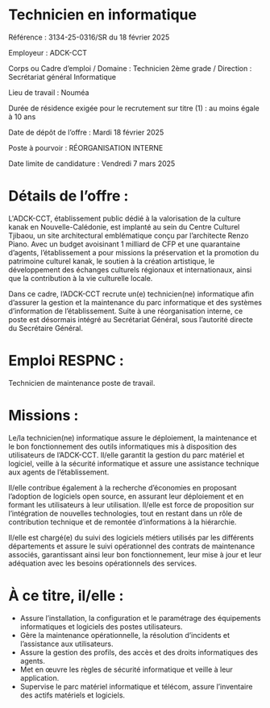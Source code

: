 # Technicien en informatique

Référence : 3134-25-0316/SR du 18 février 2025

Employeur : ADCK-CCT

Corps ou Cadre d’emploi / Domaine : Technicien 2ème grade / Direction : Secrétariat général Informatique

Lieu de travail : Nouméa

Durée de résidence exigée pour le recrutement sur titre (1) : au moins égale à 10 ans

Date de dépôt de l’offre : Mardi 18 février 2025

Poste à pourvoir : RÉORGANISATION INTERNE

Date limite de candidature : Vendredi 7 mars 2025

# Détails de l’offre :

L'ADCK-CCT, établissement public dédié à la valorisation de la culture kanak en Nouvelle-Calédonie, est implanté au sein du Centre Culturel Tjibaou, un site architectural emblématique conçu par l’architecte Renzo Piano. Avec un budget avoisinant 1 milliard de CFP et une quarantaine d’agents, l’établissement a pour missions la préservation et la promotion du patrimoine culturel kanak, le soutien à la création artistique, le développement des échanges culturels régionaux et internationaux, ainsi que la contribution à la vie culturelle locale.

Dans ce cadre, l’ADCK-CCT recrute un(e) technicien(ne) informatique afin d’assurer la gestion et la maintenance du parc informatique et des systèmes d’information de l’établissement. Suite à une réorganisation interne, ce poste est désormais intégré au Secrétariat Général, sous l’autorité directe du Secrétaire Général.

# Emploi RESPNC :

Technicien de maintenance poste de travail.

# Missions :

Le/la technicien(ne) informatique assure le déploiement, la maintenance et le bon fonctionnement des outils informatiques mis à disposition des utilisateurs de l’ADCK-CCT. Il/elle garantit la gestion du parc matériel et logiciel, veille à la sécurité informatique et assure une assistance technique aux agents de l’établissement.

Il/elle contribue également à la recherche d’économies en proposant l’adoption de logiciels open source, en assurant leur déploiement et en formant les utilisateurs à leur utilisation. Il/elle est force de proposition sur l’intégration de nouvelles technologies, tout en restant dans un rôle de contribution technique et de remontée d’informations à la hiérarchie.

Il/elle est chargé(e) du suivi des logiciels métiers utilisés par les différents départements et assure le suivi opérationnel des contrats de maintenance associés, garantissant ainsi leur bon fonctionnement, leur mise à jour et leur adéquation avec les besoins opérationnels des services.

# À ce titre, il/elle :

- Assure l’installation, la configuration et le paramétrage des équipements informatiques et logiciels des postes utilisateurs.
- Gère la maintenance opérationnelle, la résolution d’incidents et l’assistance aux utilisateurs.
- Assure la gestion des profils, des accès et des droits informatiques des agents.
- Met en œuvre les règles de sécurité informatique et veille à leur application.
- Supervise le parc matériel informatique et télécom, assure l’inventaire des actifs matériels et logiciels.